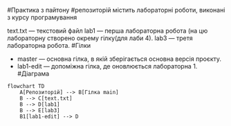  #Практика з пайтону
#репозиторій містить лабораторні роботи, виконані з курсу програмування 

text.txt — текстовий файл
lab1 — перша лабораторна робота (на цю лабораторну створено окрему гілку(для лаби 4).
lab3 — третя лабораторна робота.
#Гілки
- master — основна гілка, в якій зберігається основна версія проєкту.
- lab1-edit — допоміжна гілка, де оновлюється лабораторна 1.
#Діаграма
```mermaid
flowchart TD
    A[Репозиторій] --> B[Гілка main]
    B --> C[text.txt]
    B --> D[lab1]
    B --> E[lab3]
    B1[lab1-edit] --> D
